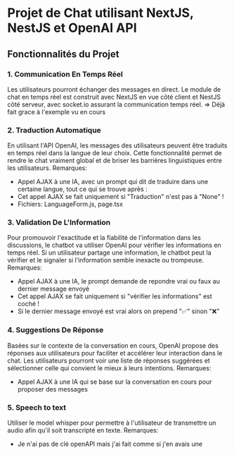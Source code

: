 # Projet de Chat utilisant NextJS, NestJS et OpenAI API 

## Fonctionnalités du Projet

### 1. Communication En Temps Réel

Les utilisateurs pourront échanger des messages en direct. Le module de chat en temps réel est construit avec NextJS en vue côté client et NestJS côté serveur, avec socket.io assurant la communication temps réel.
=> Déjà fait grace à l'exemple vu en cours

### 2. Traduction Automatique

En utilisant l'API OpenAI, les messages des utilisateurs peuvent être traduits en temps réel dans la langue de leur choix. Cette fonctionnalité permet de rendre le chat vraiment global et de briser les barrières linguistiques entre les utilisateurs.
Remarques:
- Appel AJAX à une IA, avec un prompt qui dit de traduire dans une certaine langue, tout ce qui se trouve après :
- Cet appel AJAX se fait uniquement si "Traduction" n'est pas à "None" !
- Fichiers: LanguageForm.js, page.tsx

### 3. Validation De L'Information

Pour promouvoir l'exactitude et la fiabilité de l'information dans les discussions, le chatbot va utiliser OpenAI pour vérifier les informations en temps réel. Si un utilisateur partage une information, le chatbot peut la vérifier et le signaler si l'information semble inexacte ou trompeuse.
Remarques:
- Appel AJAX à une IA, le prompt demande de repondre vrai ou faux au dernier message envoyé
- Cet appel AJAX se fait uniquement si "vérifier les informations" est coché !
- Si le dernier message envoyé est vrai alors on prepend "✅" sinon "❌"

### 4. Suggestions De Réponse

Basées sur le contexte de la conversation en cours, OpenAI propose des réponses aux utilisateurs pour faciliter et accélérer leur interaction dans le chat. Les utilisateurs pourront voir une liste de réponses suggérées et sélectionner celle qui convient le mieux à leurs intentions.
Remarques:
- Appel AJAX à une IA qui se base sur la conversation en cours pour proposer des messages

### 5. Speech to text

Utiliser le model whisper pour permettre à l'utilisateur de transmettre un audio afin qu'il soit transcripté en texte.
Remarques:
- Je n'ai pas de clé openAPI mais j'ai fait comme si j'en avais une